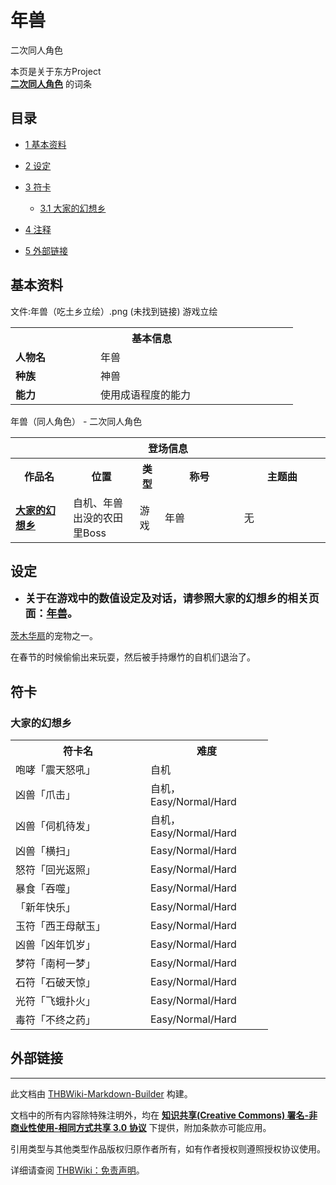 # 年兽

<!-- source html: G:\repos\THBWiki-Markdown-Builder\THBWikiMarkdown\Temp\main\4\4e\ns0%3A%E5%B9%B4%E5%85%BD.html -->

二次同人角色

本页是关于东方Project  
 **[二次同人角色](./二次角色列表.md)** 的词条

## 目录

- [1 基本资料](#基本资料)
- [2 设定](#设定)
- [3 符卡](#符卡)

  - [3.1 大家的幻想乡](#大家的幻想乡)



- [4 注释](#注释)
- [5 外部链接](#外部链接)





## 基本资料
文件:年兽（吃土乡立绘）.png (未找到链接)  游戏立绘

<table>
<tbody><tr>
<th colspan="2">基本信息</th>
</tr>
<tr>
<td style="width:120px"><b>人物名</b></td><td style="min-width:300px">年兽</td>
</tr><tr><td><b>种族</b></td><td>神兽</td></tr><tr><td><b>能力</b></td><td>使用成语程度的能力</td></tr></tbody></table>

年兽（同人角色） - 二次同人角色

<table>
<tbody><tr>
<th colspan="5">登场信息</th>
</tr><tr><th><b>作品名</b></th><th><b>位置</b></th><th><b>类型</b></th><th><b>称号</b></th><th><b>主题曲</b></th></tr><tr><td rowspan="1" style="width:120px"><b><a href="./大家的幻想乡.md" title="大家的幻想乡">大家的幻想乡</a></b></td><td style="width:130px">自机、年兽出没的农田里Boss</td><td class="bg-color-danger-30" style="width:30px;">游戏</td><td style="width:180px">年兽</td><td style="width:200px">无</td></tr></tbody></table>



## 设定
- <big> **关于在游戏中的数值设定及对话，请参照大家的幻想乡的相关页面：[年兽](./大家的幻想乡-人物-年兽.md)。** </big>  
  


  
[茨木华扇](./茨木华扇.md)的宠物之一。
  
在春节的时候偷偷出来玩耍，然后被手持爆竹的自机们退治了。
  


## 符卡

### 大家的幻想乡

<table><tbody><tr><th><b>符卡名</b></th><th><b>难度</b></th></tr><tr><td style="width:200px">咆哮「震天怒吼」</td><td style="width:180px">自机</td></tr>
<tr><td style="width:200px">凶兽「爪击」</td><td style="width:180px">自机，Easy/Normal/Hard</td></tr>
<tr><td style="width:200px">凶兽「伺机待发」</td><td style="width:180px">自机，Easy/Normal/Hard</td></tr>
<tr><td style="width:200px">凶兽「横扫」</td><td style="width:180px">Easy/Normal/Hard</td></tr>
<tr><td style="width:200px">怒符「回光返照」</td><td style="width:180px">Easy/Normal/Hard</td></tr>
<tr><td style="width:200px">暴食「吞噬」</td><td style="width:180px">Easy/Normal/Hard</td></tr>
<tr><td style="width:200px">「新年快乐」</td><td style="width:180px">Easy/Normal/Hard</td></tr>
<tr><td style="width:200px">玉符「西王母献玉」</td><td style="width:180px">Easy/Normal/Hard</td></tr>
<tr><td style="width:200px">凶兽「凶年饥岁」</td><td style="width:180px">Easy/Normal/Hard</td></tr>
<tr><td style="width:200px">梦符「南柯一梦」</td><td style="width:180px">Easy/Normal/Hard</td></tr>
<tr><td style="width:200px">石符「石破天惊」</td><td style="width:180px">Easy/Normal/Hard</td></tr>
<tr><td style="width:200px">光符「飞蛾扑火」</td><td style="width:180px">Easy/Normal/Hard</td></tr>
<tr><td style="width:200px">毒符「不终之药」</td><td style="width:180px">Easy/Normal/Hard</td></tr></tbody></table>




## 外部链接
  
<big>
</big>
  





---

此文档由 [THBWiki-Markdown-Builder](https://github.com/Delsin-Yu/THBWiki-Markdown-Builder) 构建。

文档中的所有内容除特殊注明外，均在 [**知识共享(Creative Commons) 署名-非商业性使用-相同方式共享 3.0 协议**](https://creativecommons.org/licenses/by-sa/3.0/deed.zh-hans) 下提供，附加条款亦可能应用。

引用类型与其他类型作品版权归原作者所有，如有作者授权则遵照授权协议使用。

详细请查阅 [THBWiki：免责声明](https://thbwiki.cc/THBWiki:%E5%85%8D%E8%B4%A3%E5%A3%B0%E6%98%8E)。

